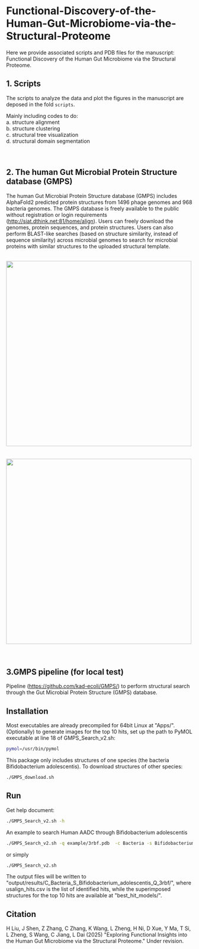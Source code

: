 # Functional-Discovery-of-the-Human-Gut-Microbiome-via-the-Structural-Proteome

Here we provide associated scripts and PDB files for the manuscript: Functional Discovery of the Human Gut Microbiome via the Structural Proteome.


## 1. Scripts
The scripts to analyze the data and plot the figures in the manuscript are deposed in the fold `scripts`.<br />

Mainly including codes to do:<br />
a. structure alignment<br />
b. structure clustering<br />
c. structural tree visualization<br />
d. structural domain segmentation<br />
<br />
<br />

## 2. The human Gut Microbial Protein Structure database (GMPS)
The human Gut Microbial Protein Structure database (GMPS) includes AlphaFold2 predicted protein structures from 1496 phage genomes and 968 bacteria genomes. The GMPS database is freely available to the public without registration or login requirements (http://siat.dthink.net:81/home/align). Users can freely download the genomes, protein sequences, and protein structures. Users can also perform BLAST-like searches (based on structure similarity, instead of sequence similarity) across microbial genomes to search for microbial proteins
with similar structures to the uploaded structural template.
<br />
<br />

<img src="https://github.com/user-attachments/assets/f22cf939-648f-4d4c-a1aa-7f128c7d41ff" width="500" />
<br />

<br />
<br />
<img src="https://github.com/user-attachments/assets/a3dd2241-b3b7-49d9-86e0-6426fe26ce53" width="500" />
<br />
<br />
<br />

## 3.GMPS pipeline (for local test)
Pipeline (https://github.com/kad-ecoli/GMPS/) to perform structural search through the Gut Microbial Protein Structure (GMPS) database.

## Installation ##

Most executables are already precompiled for 64bit Linux at "Apps/".
(Optionally) to generate images for the top 10 hits, set up the path to PyMOL executable at line 18 of GMPS_Search_v2.sh:
```bash
pymol=/usr/bin/pymol
```

This package only includes structures of one species (the bacteria Bifidobacterium adolescentis). To download structures of other species:
```bash
./GMPS_download.sh
```

## Run ##

Get help document:
```bash
./GMPS_Search_v2.sh -h
```

An example to search Human AADC through Bifidobacterium adolescentis
```bash
./GMPS_Search_v2.sh -q example/3rbf.pdb  -c Bacteria -s Bifidobacterium_adolescentis -o output
```
or simply
```bash
./GMPS_Search_v2.sh
```
The output files will be written to "output/results/C_Bacteria_S_Bifidobacterium_adolescentis_Q_3rbf/", where usalign_hits.csv is the list of identified hits, while the superimposed structures for the top 10 hits are available at "best_hit_models/".


## Citation ##
H Liu, J Shen, Z Zhang, C Zhang, K Wang, L Zheng, H Ni, D Xue, Y Ma, T Si, L Zheng, S Wang, C Jiang, L Dai
(2025) "Exploring Functional Insights into the Human Gut Microbiome via the Structural Proteome." Under revision.


